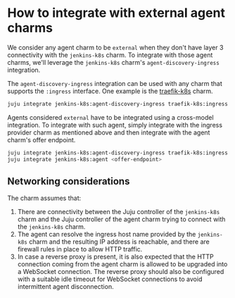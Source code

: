 # How to integrate with external agent charms

We consider any agent charm to be `external` when they don't have layer 3 connectivity with the `jenkins-k8s` charm. To integrate with those agent charms, we'll leverage the `jenkins-k8s` charm's `agent-discovery-ingress` integration.

The `agent-discovery-ingress` integration can be used with any charm that supports the `:ingress` interface. One example is the [traefik-k8s](https://charmhub.io/traefik-k8s) charm.
```bash
juju integrate jenkins-k8s:agent-discovery-ingress traefik-k8s:ingress
```

Agents considered `external` have to be integrated using a cross-model integration. To integrate with such agent, simply integrate with the ingress provider charm as mentioned above and then integrate with the agent charm's offer endpoint.
```bash
juju integrate jenkins-k8s:agent-discovery-ingress traefik-k8s:ingress
juju integrate jenkins-k8s:agent <offer-endpoint>
```

## Networking considerations
The charm assumes that:
1. There are connectivity between the Juju controller of the `jenkins-k8s` charm and the Juju controller of the agent charm trying to connect with the `jenkins-k8s` charm.
2. The agent can resolve the ingress host name provided by the `jenkins-k8s` charm and the resulting IP address is reachable, and there are firewall rules in place to allow HTTP traffic.
3. In case a reverse proxy is present, it is also expected that the HTTP connection coming from the agent charm is allowed to be upgraded into a WebSocket connection. The reverse proxy should also be configured with a suitable idle timeout for WebSocket connections to avoid intermittent agent disconnection.